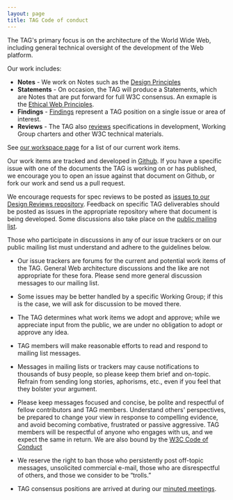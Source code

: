 ```yaml
---
layout: page
title: TAG Code of conduct
---
```


The TAG's primary focus is on the architecture of the World Wide Web, including general technical oversight of the development of the Web platform.

Our work includes:

 * **Notes** - We work on Notes such as the [Design Principles](https://www.w3.org/TR/design-principles/)
 * **Statements** - On occasion, the TAG will produce a Statements, which are Notes that are put forward for full W3C consensus. An exmaple is the [Ethical Web Principles](https://www.w3.org/TR/ethical-web-principles/).
 * **Findings** - [Findings](https://tag.w3.org/findings/) represent a TAG position on a single issue or area of interest.
 * **Reviews** - The TAG also [reviews](https://github.com/w3ctag/design-reviews/) specifications in development, Working Group charters and other W3C technical materials.
 
See [our workspace page](https://github.com/w3ctag/) for a list of our current work items.

Our work items are tracked and developed in [Github](https://github.com/w3ctag/). If you have a specific issue with one of the documents the TAG is working on or has published, we encourage you to open an issue against that document on Github, or fork our work and send us a pull request.

We encourage requests for spec reviews to be posted as [issues to our Design Reviews repository](https://github.com/w3ctag/design-reviews/issues). Feedback on specific TAG deliverables should be posted as issues in the appropriate repository where that document is being developed.  Some discussions also take place on the [public mailing list](https://lists.w3.org/Archives/Public/www-tag/).

Those who participate in discussions in any of our issue trackers or on our public mailing list must understand and adhere to the guidelines below.

* Our issue trackers are forums for the current and potential work items of the TAG. General Web architecture discussions and the like are not appropriate for these fora.  Please send more general discussion messages to our mailing list.

* Some issues may be better handled by a specific Working Group; if this is the case, we will ask for discussion to be moved there.

* The TAG determines what work items we adopt and approve; while we appreciate input from the public, we are under no obligation to adopt or approve any idea.

* TAG members will make reasonable efforts to read and respond to mailing list messages.

* Messages in mailing lists or trackers may cause notifications to thousands of busy people, so please keep them brief and on-topic. Refrain from sending long stories, aphorisms, etc., even if you feel that they bolster your argument.

* Please keep messages focused and concise, be polite and respectful of fellow contributors and TAG members. Understand others' perspectives, be prepared to change your view in response to compelling evidence, and avoid becoming combative, frustrated or passive aggressive.  TAG members will be respectful of anyone who engages with us, and we expect the same in return.  We are also bound by the [W3C Code of Conduct](https://www.w3.org/policies/code-of-conduct/)

* We reserve the right to ban those who persistently post off-topic messages, unsolicited commercial e-mail, those who are disrespectful of others, and those we consider to be “trolls.”

* TAG consensus positions are arrived at during our [minuted meetings](https://github.com/w3ctag/meetings).
